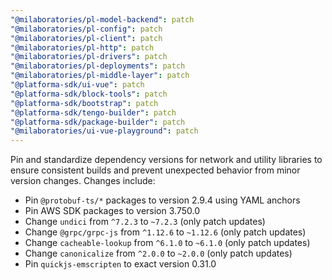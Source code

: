 ```yaml
---
"@milaboratories/pl-model-backend": patch
"@milaboratories/pl-config": patch
"@milaboratories/pl-client": patch
"@milaboratories/pl-http": patch
"@milaboratories/pl-drivers": patch
"@milaboratories/pl-deployments": patch
"@milaboratories/pl-middle-layer": patch
"@platforma-sdk/ui-vue": patch
"@platforma-sdk/block-tools": patch
"@platforma-sdk/bootstrap": patch
"@platforma-sdk/tengo-builder": patch
"@platforma-sdk/package-builder": patch
"@milaboratories/ui-vue-playground": patch
---
```


Pin and standardize dependency versions for network and utility libraries to ensure consistent builds and prevent unexpected behavior from minor version changes. Changes include:

- Pin `@protobuf-ts/*` packages to version 2.9.4 using YAML anchors
- Pin AWS SDK packages to version 3.750.0
- Change `undici` from `^7.2.3` to `~7.2.3` (only patch updates)
- Change `@grpc/grpc-js` from `^1.12.6` to `~1.12.6` (only patch updates)
- Change `cacheable-lookup` from `^6.1.0` to `~6.1.0` (only patch updates)
- Change `canonicalize` from `^2.0.0` to `~2.0.0` (only patch updates)
- Pin `quickjs-emscripten` to exact version 0.31.0 